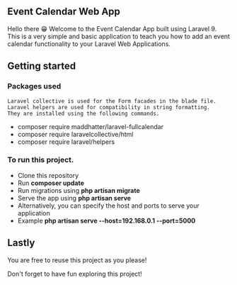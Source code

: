 ## Event Calendar Web App

Hello there 😁
Welcome to the Event Calendar App built using Laravel 9.
This is a very simple and basic application to teach you how to add an event calendar functionality to your Laravel Web Applications.

## Getting started

### Packages used

    Laravel collective is used for the Form facades in the blade file.
    Laravel helpers are used for compatibility in string formatting.
    They are installed using the following commands.

-   composer require maddhatter/laravel-fullcalendar
-   composer require laravelcollective/html
-   composer require laravel/helpers

### To run this project.

-   Clone this repository
-   Run **composer update**
-   Run migrations using **php artisan migrate**
-   Serve the app using **php artisan serve**
-   Alternatively, you can specify the host and ports to serve your application
-   Example **php artisan serve --host=192.168.0.1 --port=5000**

## Lastly

You are free to reuse this project as you please!

Don't forget to have fun exploring this project!
